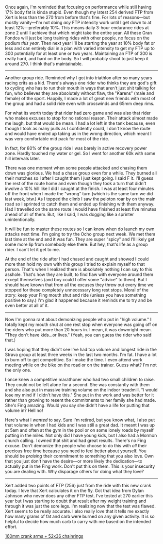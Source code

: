 Once again, I'm reminded that focusing on performance while still having 17% body fat is kinda stupid. Even though my latest 254 derived FTP from Xert is less than the 270 from before that's fine. For lots of reasons—but mostly vanity—I'm not doing _any_ FTP intensity work until I get down to at least 12%—preferably 10%. This means daily 3-hour endurance rides at zone 2 until I achieve that which might take the entire year. All these Gran Fondos will just be long training rides with other people, no focus on the podium _this year_. Then next year I'll be starting the year at 10% body fat or less and can entirely dial in a plan with varied intensity to get my FTP up to 300 potentially for at least one or two years. Maintaining an FTP of 300 is really hard, and hard on the body. So I will probably shoot to just keep it around 270. I think that's maintainable.

----

Another group ride. Reminded why I got into triathlon after so many years racing crits as a kid. There's always one rider who thinks they are god's gift to cycling who has to run their mouth in ways that aren't just shit talking for fun, who believes they are absolutely without flaw, the "Karens" (male and female) of the sport. Happily, I made a lot of great new friends with most of the group and had a solid ride even with crosswinds and 65mm deep rims.

For what its worth today that rider had zero game and was also that rider who makes excuses to stop for no rational reason. Their attack almost made me laugh, but that would be mean. I had a lot left in the tank because, even though I took as many pulls as I confidently could, I don't know the route and would have ended up taking us in the wrong direction, which meant I was very comfortable mid pack for most of the ride.

In fact, for 80% of the group ride I was barely in active recovery power zone. Hardly touched my water or gel. So I went for another 60k with some hill intervals later. 

There was one moment when some people attacked and chasing them down was glorious. We had a chase group even for a while. They burned all their matches so I after I caught them I just kept going. I said F it. I'll guess the rest of the route home and even though they took a turn that didn't involve a 10% hill like I did I caught at the finish. I was at least four minutes off the front when I made the "wrong" turn (which is the same turn we did last week, btw.) As I topped the climb I saw the peloton roar by on the main road so I sprinted to catch them and ended up finishing with them anyway. Had I travelled on the same route I would have finished at least five minutes ahead of all of them. But, like I said, I was dogging like a sprinter unintentionally.

It will be fun to master these routes so I can know when do launch my own attacks next time. I'm going to try the Ocho group next week. We met them last time at the end and it was fun. They are super "spicy" and I'll likely get some more lip from somebody else there. But hey, that's life as a group rider. I can't let it get to me.

At the end of the ride after I had chased and caught and showed I could more than hold my own with this group I tried to explain myself to that person. That's when I realized there is absolutely nothing I can say to this asshole. That's how they are built, to find flaw with everyone around them except themselves (and boy could I offer some "advice" to them). But I should have known that from all the excuses they threw out every time we stopped for these completely unnecessary long rest stops. Moral of the story: keep your Fing mouth shut and ride (unless you have something positive to say.) I'm glad it happened because it reminds me to try and be even better at all of it.

----

 Now I'm gonna rant about demonizing people who put in "high volume." I totally kept my mouth shut at one rest stop when everyone was going off on the riders who put more than 20 hours in. I mean, it was downright mean. "They don't have kids...or lives." (Yeah, you can guess the rider who said that.)
 
 I was hoping that they didn't see I've had top volume and longest ride in the Strava group at least three weeks in the last two months. I'm fat. I have a lot to burn off to get competitive. So I make the time. I even attend work meeting while on the bike on the road or on the trainer. Guess what? I'm not the only one.

I once knew a competitive marathoner who had two small children to raise. They could not be left alone for a second. She was constantly with them and she also put in massive training volume on the indoor treadmill. "I would lose my mind if I didn't have this." She put in the work and was better for it rather than growing to resent the commitments to her family she had made. She's Fing amazing. Would you say she didn't have a life for putting that volume in? Hell no!
 
 Here's what I _wanted_ to say. Sure I'm retired, but you know what, I also put that volume in when I had kids and I was still a great dad. It meant I was up at 5am and often at the gym in the pool or on some lonely roads by myself putting in the miles. Not only did I have young kids, but I also had a Mormon church calling. I owned that shit and had great results. There's no Fing excuse. Don't demonize the people who choose to do this with _all_ their precious free time because you need to feel better about yourself. You should be _praising_ their commitment to something that you also love. Own that you just don't have the desire—or more likely the dedication—to actually put in the Fing work. Don't put this on them. This is your insecurity you are dealing with. Why disparage others for doing what they love?

----

Xert added two points of FTP (256) just from the ride with this new crank today. I love that Xert calculates it on the fly. Got that idea from Dylan Johnson who never does any other FTP test. I've tested at 270 earlier this year but I was starting to doubt that result after my weight training and through it was just the sore legs. I'm realizing now that the test was flawed. Xert seems to be really accurate. I also really love that it tells me exactly how many grams of fat and carb were burned on any given activity. It is so helpful to decide how much carb to carry with me based on the intended effort.

[160mm crank arms + 52x36 chainrings](../Cycling/160mm%20crank%20arms%20+%2052x36%20chainrings.md)